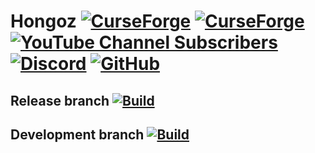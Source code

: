 # Hongoz [![CurseForge](http://cf.way2muchnoise.eu/full_904500_downloads.svg)](https://www.curseforge.com/minecraft/mc-mods/hongoz) [![CurseForge](http://cf.way2muchnoise.eu/versions/For%20MC_904500_all.svg)](https://www.curseforge.com/minecraft/mc-mods/hongoz) [![YouTube Channel Subscribers](https://img.shields.io/youtube/channel/subscribers/UC32esMIqNPuk669HJUGhs1A?style=flat&logo=youtube&logoColor=red&label=SammJA&labelColor=%232D2D2D&link=https%3A%2F%2Fwww.youtube.com%2F%40SammJA)](https://www.youtube.com/@SammJA) [![Discord](https://img.shields.io/discord/786086164440416278?style=flat&logo=discord&label=Miau%20Milicia&link=https%3A%2F%2Fdiscord.gg%2FUXGVfrKTpX)](https://discord.gg/UXGVfrKTpX) [![GitHub](https://img.shields.io/github/license/DainXOR/Hongoz?labelColor=yellow)](https://github.com/DainXOR/Hongoz/blob/release/LICENSE)

## Release branch [![Build](https://github.com/DainXOR/Hongoz_1.19.2/actions/workflows/main-action.yml/badge.svg?branch=release)](https://github.com/DainXOR/Hongoz_1.19.2/actions/workflows/main-action.yml)
## Development branch [![Build](https://github.com/DainXOR/Hongoz_1.19.2/actions/workflows/testing-action.yml/badge.svg?branch=development)](https://github.com/DainXOR/Hongoz_1.19.2/actions/workflows/testing-action.yml)
